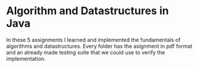 # Algorithm and Datastructures in Java

In these 5 assignments I learned and implemented the fundamentals of algorithms and datastructures. Every folder has the asignment in pdf format and an already made testing suite that we could use to verify the implementation.
